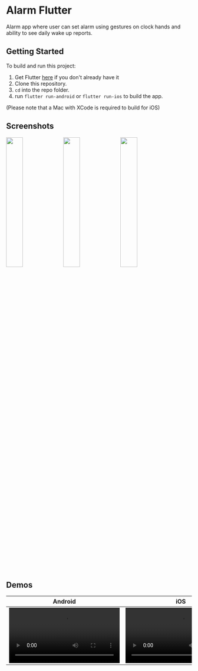 # Alarm Flutter

Alarm app where user can set alarm using gestures on clock hands and ability to see daily wake up reports.

## Getting Started
To build and run this project:

1. Get Flutter [here](https://flutter.dev) if you don't already have it
2. Clone this repository.
3. `cd` into the repo folder.
4. run `flutter run-android` or `flutter run-ios` to build the app.

(Please note that a Mac with XCode is required to build for iOS)

## Screenshots
<p float="left">
  <img src="https://user-images.githubusercontent.com/1904533/184033833-654ca009-9ef5-4dfa-aa8c-61e7f8c982c0.png" width="30%" />
  <img src="https://user-images.githubusercontent.com/1904533/184033826-c686ae75-9683-437f-b0ec-59a438249fa7.png" width="30%" />
  <img src="https://user-images.githubusercontent.com/1904533/184033812-cf9731e4-bfa3-4447-9b57-465a4c341774.png" width="30%" />
</p>

## Demos
| Android | iOS| 
|------------|-------------| 
|  <video src="https://user-images.githubusercontent.com/1904533/184037174-8817b6da-ab54-4cbc-864e-9456b99c33de.mp4"> |  <video src="https://user-images.githubusercontent.com/1904533/184037174-8817b6da-ab54-4cbc-864e-9456b99c33de.mp4">  |
